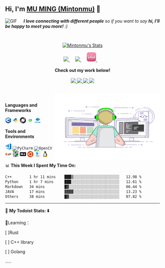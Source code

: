 ## Hi, I'm <a href="https://github.com/Mintonmu" target="_blank">MU MING (Mintonmu)</a> 👋

<img align="left" alt="GIF" src="https://media.giphy.com/media/LnQjpWaON8nhr21vNW/giphy.gif" width="60" title="Say HI"> <em><b>I love connecting with different people</b> so if you want to say <b>hi, I'll be happy to meet you more!</b> :)</em>

<br>

<!--
**Mintonmu/Mintonmu** is a ✨ _special_ ✨ repository because its `README.md` (this file) appears on your GitHub profile.

Here are some ideas to get you started:

- 🔭 I’m currently working on ...
- 🌱 I’m currently learning ...
- 👯 I’m looking to collaborate on ...
- 🤔 I’m looking for help with ...
- 💬 Ask me about ...
- 📫 How to reach me: ...
  -->

<p align="center">
  <a href="https://github.com/Mintonmu" class="rich-diff-level-one">
    <img src="https://github-readme-stats.vercel.app/api?username=Mintonmu&title_color=333&text_color=777" alt="Mintonmu's Stats" >
  </a>
</p>
<p align="center">
  <a href="https://www.youtube.com/channel/UCFWfIuX40G9UU0Ca2tsKjQA" target="_blank" title="YouTube">
    <img src="https://img.icons8.com/ios-filled/50/000000/youtube-play.png" width="30px"/>
  </a>
  &emsp;
  <a href="https://afdian.net/@mintonmu" target="_blank" title="BuyCoke">
    <img src="https://img.icons8.com/ios-glyphs/256/000000/coffee.png" width="30px"/>
  </a> 
  &emsp;
     <a href="https://space.bilibili.com/24339834" target="_blank" title="bilibil">
    <img src="./assets/bilibili.png" width="30px"/>
  </a> 
  &emsp;
  <br><br>
  <strong>Check out my work below!</strong>
  <br><br>
  <a href="https://github.com/Mintonmu">
    <img src="https://badges.pufler.dev/visits/Mintonmu/Mintonmu?style=flat-square&color=black&logo=github">
  </a>
  <a href="https://github.com/Mintonmu">
    <img src="https://badges.pufler.dev/years/Mintonmu?style=flat-square&color=black&logo=github">
  </a>
  <a href="https://github.com/Mintonmu?tab=repositories">
    <img src="https://badges.pufler.dev/repos/Mintonmu?style=flat-square&color=black&logo=github">
  </a>
  <a href="https://gist.github.com/Mintonmu">
    <img src="https://badges.pufler.dev/gists/Mintonmu?style=flat-square&color=black&logo=github">
  </a>
</p>



<h2></h2>

<img align="right" alt="GIF" src="./assets/coder.gif" width="343" height="220" title="Do what you like, and do it best!"> &nbsp;&nbsp;&nbsp;&nbsp;

**Languages and Frameworks**

<code><img height="20" src="https://raw.githubusercontent.com/github/explore/80688e429a7d4ef2fca1e82350fe8e3517d3494d/topics/cpp/cpp.png" alt="C++" title="C++"></code>
<code><img height="20" src="https://raw.githubusercontent.com/github/explore/80688e429a7d4ef2fca1e82350fe8e3517d3494d/topics/python/python.png" alt="Python" title="Python"></code>
<code><img height="20" src="https://raw.githubusercontent.com/github/explore/80688e429a7d4ef2fca1e82350fe8e3517d3494d/topics/json/json.png" alt="JSON" title="JSON"></code>
<code><img height="20" src="https://raw.githubusercontent.com/github/explore/80688e429a7d4ef2fca1e82350fe8e3517d3494d/topics/qt/qt.png" alt="Qt" title="Qt"></code>
<code><img height="20" src="https://raw.githubusercontent.com/github/explore/80688e429a7d4ef2fca1e82350fe8e3517d3494d/topics/docker/docker.png" alt="Docker" title="Docker"></code>

**Tools and Environments**

<code><img height="20" src="https://raw.githubusercontent.com/github/explore/80688e429a7d4ef2fca1e82350fe8e3517d3494d/topics/visual-studio-code/visual-studio-code.png" alt="VSCode" title="VSCode"></code>
<code><img height="20" src="https://images.nowcoder.com/images/20180629/0_1530258305740_67F7BB46DE9FC78164CA628F2CE05C37" alt="PyCharm" title="PyCharm"></code>
<code><img height="20" src="https://camo.githubusercontent.com/ce9fb3389462f2c9444f863e410f0d17d04b216beba8749a015011887eadfbaf/68747470733a2f2f7777772e766563746f726c6f676f2e7a6f6e652f6c6f676f732f6f70656e63762f6f70656e63762d69636f6e2e737667" alt="OpenCV" title="OpenCV"></code>
<code><img height="20" src="https://raw.githubusercontent.com/github/explore/80688e429a7d4ef2fca1e82350fe8e3517d3494d/topics/git/git.png" alt="Git" title="Git"></code>
<code><img height="20" src="https://raw.githubusercontent.com/github/explore/80688e429a7d4ef2fca1e82350fe8e3517d3494d/topics/vim/vim.png" alt="Vim" title="Vim"></code>
<code><img height="20" src="https://raw.githubusercontent.com/github/explore/80688e429a7d4ef2fca1e82350fe8e3517d3494d/topics/markdown/markdown.png" alt="Markdown" title="MarkDown"></code>
<code><img height="20" src="https://raw.githubusercontent.com/github/explore/80688e429a7d4ef2fca1e82350fe8e3517d3494d/topics/ubuntu/ubuntu.png" alt="Ubuntu" title="Ubuntu"></code>
<code><img height="20" src="https://raw.githubusercontent.com/github/explore/80688e429a7d4ef2fca1e82350fe8e3517d3494d/topics/macos/macos.png" alt="MacOS" title="MacOS"></code>
<code><img height="20" src="https://raw.githubusercontent.com/github/explore/80688e429a7d4ef2fca1e82350fe8e3517d3494d/topics/linux/linux.png" alt="Linux" title="Linux"></code>

📊 **This Week I Spent My Time On:**
<!--START_SECTION:waka-->

```text
C++        1 hr 11 mins    ███▒░░░░░░░░░░░░░░░░░░░░░   12.98 % 
Python     1 hr 7 mins     ███░░░░░░░░░░░░░░░░░░░░░░   12.61 % 
Markdown   34 mins         █▓░░░░░░░░░░░░░░░░░░░░░░░   06.44 % 
JAVA       17 mins         ▓▓▓▓░░░░░░░░░░░░░░░░░░░░░   13.23 % 
Others     38 mins         █▓░░░░░░░░░░░░░░░░░░░░░░░   07.82 %
```
<!--END_SECTION:waka-->

---

🚧 **My Todoist Stats: ⬇️**





:bookmark:Learning：

[ ]Rust

[ ] C++ library

[ ] Golang

…..
